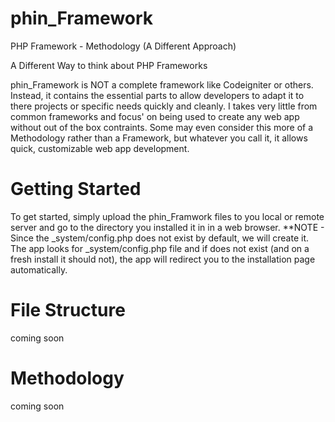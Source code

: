 phin_Framework
==============

PHP Framework - Methodology (A Different Approach)

A Different Way to think about PHP Frameworks

phin_Framework is NOT a complete framework like Codeigniter or others.  
Instead, it contains the essential parts to allow developers to adapt it to there projects or specific needs quickly
and cleanly.  I takes very little from common frameworks and focus' on being used to create any web app without out of
the box contraints.
Some may even consider this more of a Methodology rather than a Framework, but whatever you call it, it allows quick, 
customizable web app development.

Getting Started
===============

To get started, simply upload the phin_Framwork files to you local or remote server and go to the directory
you installed it in in a web browser.
**NOTE - Since the _system/config.php does not exist by default, we will create it.  The app looks for
_system/config.php file and if does not exist (and on a fresh install it should not), the app will redirect
you to the installation page automatically.

File Structure
==============
coming soon

Methodology
===========
coming soon
